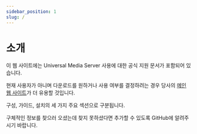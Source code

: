 ```yaml
---
sidebar_position: 1
slug: /
---
```


# 소개

이 웹 사이트에는 Universal Media Server 사용에 대한 공식 지원 문서가 포함되어 있습니다.

현재 사용자가 아니며 다운로드를 원하거나 사용 여부를 결정하려는 경우 당사의  [메인 웹 사이트](https://www.universalmediaserver.com)가 더 유용할 것입니다.

구성, 가이드, 설치의 세 가지 주요 섹션으로 구분됩니다.

구체적인 정보를 찾으러 오셨는데 찾지 못하셨다면 추가할 수 있도록 GitHub에 알려주시기 바랍니다.
